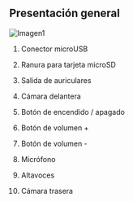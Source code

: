 ## Presentación general

![Imagen1](http://static.energysistem.com/images/manuals/42799/5a12aee791f05.jpg)

1. Conector microUSB

2. Ranura para tarjeta microSD

3. Salida de auriculares

4. Cámara delantera 

5. Botón de encendido / apagado

6. Botón de volumen +

7. Botón de volumen -

8. Micrófono

9. Altavoces

10. Cámara trasera
